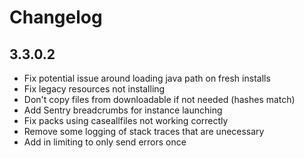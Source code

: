 # Changelog

## 3.3.0.2

- Fix potential issue around loading java path on fresh installs
- Fix legacy resources not installing
- Don't copy files from downloadable if not needed (hashes match)
- Add Sentry breadcrumbs for instance launching
- Fix packs using caseallfiles not working correctly
- Remove some logging of stack traces that are unecessary
- Add in limiting to only send errors once
